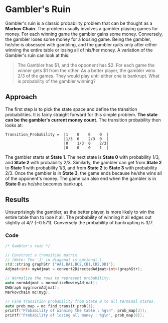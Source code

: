 # Gambler's Ruin

Gambler's ruin is a classic probability problem that can be thought as a **Markov Chain**. The problem usually involves a gambler playing games for money. For each winning game the gambler gains some money. Conversely, the gambler loses some money for a loosing game. Being the gambler, he/she is obsessed with gambling, and the gambler quits only after either winning the entire table or losing all of his/her money. A variation of the Gambler's ruin can look at this:

> The Gambler has $1, and the opponent has $2. For each game the winner gets $1 from the other. As a better player, the gambler wins 2/3 of the games. They would play until either one is bankrupt. What is probability of the gambler winning?

## Approach

The first step is to pick the state space and define the transition probabilities. It is fairly straight forward for this simple problem. **The state can be the gambler's current money count.** The transition probability then looks at:

```text
Transition_Probability =  |1    0    0    0  |
                          |1/3  0    2/3  0  |
                          |0    1/3  0    2/3|
                          |0    0    0    1  |
```

The gambler starts at **State 1**. The next state is **State 0** with probability 1/3, and **State 2** with probability 2/3. Similarly, the gambler can get from **State 2** to **State 1** with probability 1/3, and from **State 2** to **State 3** with probability 2/3. Once the gambler is in **State 3**, the game ends because he/she wins all of the opponent's money. The game can also end when the gambler is in **State 0** as he/she becomes bankrupt.

## Results
Unsurprisingly the gambler, as the better player, is more likely to win the entire table than to lose it all. The probability of winning it all edges out slightly at 4/7 (~0.571). Conversely the probability of bankrupting is 3/7.


### Code

```cpp
/* Gambler's ruin */

// Construct a transition matrix.
// (Note: The '1' in diagonal is optional.)
std::string graphStr {"AA1,BA1,BC2,CB1,CD2,DD1"};
Adjmat<int> myAdjmat = convert2DirectedAdjmat<int>(graphStr);

// Normalize the rows to represent probability.
auto normAdjmat = normalizeRow(myAdjmat);
DWGraph myg(normAdjmat);
Markovchain mc(myg);

// Find transition probability from State B to all terminal states.
auto prob_map = mc.find_transit_prob(1);
printf("Probability of winning the table : %g\n", prob_map[3]);
printf("Probability of losing all money : %g\n", prob_map[0]);

```
